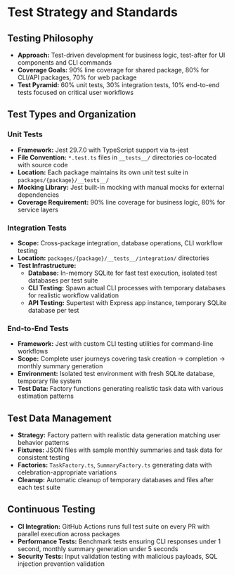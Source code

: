 # Test Strategy and Standards

## Testing Philosophy
- **Approach:** Test-driven development for business logic, test-after for UI components and CLI commands
- **Coverage Goals:** 90% line coverage for shared package, 80% for CLI/API packages, 70% for web package
- **Test Pyramid:** 60% unit tests, 30% integration tests, 10% end-to-end tests focused on critical user workflows

## Test Types and Organization

### Unit Tests
- **Framework:** Jest 29.7.0 with TypeScript support via ts-jest
- **File Convention:** `*.test.ts` files in `__tests__/` directories co-located with source code
- **Location:** Each package maintains its own unit test suite in `packages/{package}/__tests__/`
- **Mocking Library:** Jest built-in mocking with manual mocks for external dependencies
- **Coverage Requirement:** 90% line coverage for business logic, 80% for service layers

### Integration Tests
- **Scope:** Cross-package integration, database operations, CLI workflow testing
- **Location:** `packages/{package}/__tests__/integration/` directories
- **Test Infrastructure:**
  - **Database:** In-memory SQLite for fast test execution, isolated test databases per test suite
  - **CLI Testing:** Spawn actual CLI processes with temporary databases for realistic workflow validation
  - **API Testing:** Supertest with Express app instance, temporary SQLite database per test

### End-to-End Tests
- **Framework:** Jest with custom CLI testing utilities for command-line workflows
- **Scope:** Complete user journeys covering task creation → completion → monthly summary generation
- **Environment:** Isolated test environment with fresh SQLite database, temporary file system
- **Test Data:** Factory functions generating realistic task data with various estimation patterns

## Test Data Management
- **Strategy:** Factory pattern with realistic data generation matching user behavior patterns
- **Fixtures:** JSON files with sample monthly summaries and task data for consistent testing
- **Factories:** `TaskFactory.ts`, `SummaryFactory.ts` generating data with celebration-appropriate variations
- **Cleanup:** Automatic cleanup of temporary databases and files after each test suite

## Continuous Testing
- **CI Integration:** GitHub Actions runs full test suite on every PR with parallel execution across packages
- **Performance Tests:** Benchmark tests ensuring CLI responses under 1 second, monthly summary generation under 5 seconds
- **Security Tests:** Input validation testing with malicious payloads, SQL injection prevention validation

